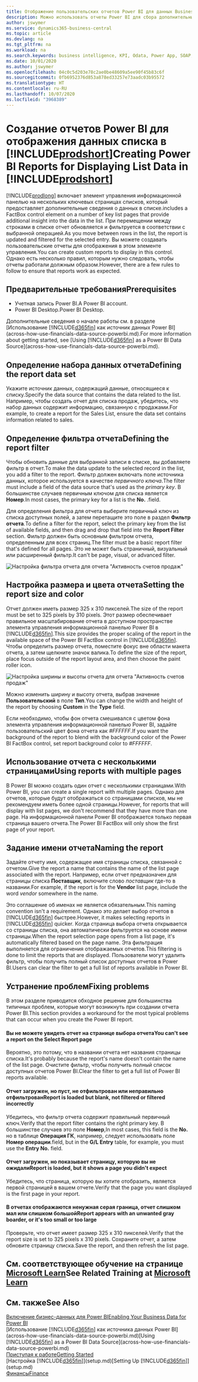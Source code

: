 ```yaml
---
title: Отображение пользовательских отчетов Power BI для данных Business Central | Документация Майкрософт
description: Можно использовать отчеты Power BI для сбора дополнительных сведений о данных в списках.
author: jswymer
ms.service: dynamics365-business-central
ms.topic: article
ms.devlang: na
ms.tgt_pltfrm: na
ms.workload: na
ms.search.keywords: business intelligence, KPI, Odata, Power App, SOAP, analysis
ms.date: 10/01/2020
ms.author: jswymer
ms.openlocfilehash: 04c0c5d203e78c2ae0be48609a5ee90f45b83c6f
ms.sourcegitcommit: 0fb6952376d853a878ed33257e73aadc03b95572
ms.translationtype: HT
ms.contentlocale: ru-RU
ms.lasthandoff: 10/07/2020
ms.locfileid: "3968389"
---
```

# <a name="creating-power-bi-reports-for-displaying-list-data-in-prodshort"></a><span data-ttu-id="a88b3-103">Создание отчетов Power BI для отображения данных списка в [!INCLUDE[prodshort](includes/prodshort.md)]</span><span class="sxs-lookup"><span data-stu-id="a88b3-103">Creating Power BI Reports for Displaying List Data in [!INCLUDE[prodshort](includes/prodshort.md)]</span></span>

[!INCLUDE[prodlong](includes/prodlong.md)] <span data-ttu-id="a88b3-104">включает элемент управления информационной панелью на нескольких ключевых страницах списков, который предоставляет дополнительные сведения о данных в списке.</span><span class="sxs-lookup"><span data-stu-id="a88b3-104">includes a FactBox control element on a number of key list pages that provide additional insight into the data in the list.</span></span> <span data-ttu-id="a88b3-105">При перемещении между строками в списке отчет обновляется и фильтруется в соответствии с выбранной операцией.</span><span class="sxs-lookup"><span data-stu-id="a88b3-105">As you move between rows in the list, the report is updated and filtered for the selected entry.</span></span> <span data-ttu-id="a88b3-106">Вы можете создавать пользовательские отчеты для отображения в этом элементе управления.</span><span class="sxs-lookup"><span data-stu-id="a88b3-106">You can create custom reports to display in this control.</span></span> <span data-ttu-id="a88b3-107">Однако есть несколько правил, которым нужно следовать, чтобы отчеты работали должным образом.</span><span class="sxs-lookup"><span data-stu-id="a88b3-107">However, there are a few rules to follow to ensure that reports work as expected.</span></span>  

## <a name="prerequisites"></a><span data-ttu-id="a88b3-108">Предварительные требования</span><span class="sxs-lookup"><span data-stu-id="a88b3-108">Prerequisites</span></span>

- <span data-ttu-id="a88b3-109">Учетная запись Power BI.</span><span class="sxs-lookup"><span data-stu-id="a88b3-109">A Power BI account.</span></span>
- <span data-ttu-id="a88b3-110">Power BI Desktop.</span><span class="sxs-lookup"><span data-stu-id="a88b3-110">Power BI Desktop.</span></span>

<span data-ttu-id="a88b3-111">Дополнительные сведения о начале работы см. в разделе [Использование [!INCLUDE[d365fin](includes/d365fin_md.md)] как источник данных Power BI](across-how-use-financials-data-source-powerbi.md).</span><span class="sxs-lookup"><span data-stu-id="a88b3-111">For more information about getting started, see [Using [!INCLUDE[d365fin](includes/d365fin_md.md)] as a Power BI Data Source](across-how-use-financials-data-source-powerbi.md).</span></span>

## <a name="defining-the-report-data-set"></a><span data-ttu-id="a88b3-112">Определение набора данных отчета</span><span class="sxs-lookup"><span data-stu-id="a88b3-112">Defining the report data set</span></span>

<span data-ttu-id="a88b3-113">Укажите источник данных, содержащий данные, относящиеся к списку.</span><span class="sxs-lookup"><span data-stu-id="a88b3-113">Specify the data source that contains the data related to the list.</span></span> <span data-ttu-id="a88b3-114">Например, чтобы создать отчет для списка продаж, убедитесь, что набор данных содержит информацию, связанную с продажами.</span><span class="sxs-lookup"><span data-stu-id="a88b3-114">For example, to create a report for the Sales List, ensure the data set contains information related to sales.</span></span>  

## <a name="defining-the-report-filter"></a><span data-ttu-id="a88b3-115">Определение фильтра отчета</span><span class="sxs-lookup"><span data-stu-id="a88b3-115">Defining the report filter</span></span>

<span data-ttu-id="a88b3-116">Чтобы обновить данные для выбранной записи в списке, вы добавляете фильтр в отчет.</span><span class="sxs-lookup"><span data-stu-id="a88b3-116">To make the data update to the selected record in the list, you add a filter to the report.</span></span> <span data-ttu-id="a88b3-117">Фильтр должен включать поле источника данных, которое используется в качестве *первичного ключа*.</span><span class="sxs-lookup"><span data-stu-id="a88b3-117">The filter must include a field of the data source that's used as the *primary key*.</span></span> <span data-ttu-id="a88b3-118">В большинстве случаев первичным ключом для списка является **Номер**.</span><span class="sxs-lookup"><span data-stu-id="a88b3-118">In most cases, the primary key for a list is the **No.**</span></span> <span data-ttu-id="a88b3-119">.</span><span class="sxs-lookup"><span data-stu-id="a88b3-119">field.</span></span>

<span data-ttu-id="a88b3-120">Для определения фильтра для отчета выберите первичный ключ из списка доступных полей, а затем перетащите это поле в раздел **Фильтр отчета**.</span><span class="sxs-lookup"><span data-stu-id="a88b3-120">To define a filter for the report, select the primary key from the list of available fields, and then drag and drop that field into the **Report Filter** section.</span></span> <span data-ttu-id="a88b3-121">Фильтр должен быть основным фильтром отчета, определенным для всех страниц.</span><span class="sxs-lookup"><span data-stu-id="a88b3-121">The filter must be a basic report filter that's defined for all pages.</span></span> <span data-ttu-id="a88b3-122">Это не может быть страничный, визуальный или расширенный фильтр.</span><span class="sxs-lookup"><span data-stu-id="a88b3-122">It can't be page, visual, or advanced filter.</span></span>

![Настройка фильтра отчета для отчета "Активность счетов продаж"](./media/across-how-use-powerbi-reports-factbox/financials-powerbi-report-filter-v3.png)

## <a name="setting-the-report-size-and-color"></a><span data-ttu-id="a88b3-124">Настройка размера и цвета отчета</span><span class="sxs-lookup"><span data-stu-id="a88b3-124">Setting the report size and color</span></span>

<span data-ttu-id="a88b3-125">Отчет должен иметь размер 325 х 310 пикселей.</span><span class="sxs-lookup"><span data-stu-id="a88b3-125">The size of the report must be set to 325 pixels by 310 pixels.</span></span> <span data-ttu-id="a88b3-126">Этот размер обеспечивает правильное масштабирование отчета в доступном пространстве элемента управления информационной панелью Power BI в [!INCLUDE[d365fin](includes/d365fin_md.md)].</span><span class="sxs-lookup"><span data-stu-id="a88b3-126">This size provides the proper scaling of the report in the available space of the Power BI FactBox control in [!INCLUDE[d365fin](includes/d365fin_md.md)].</span></span> <span data-ttu-id="a88b3-127">Чтобы определить размер отчета, поместите фокус вне области макета отчета, а затем щелкните значок валика.</span><span class="sxs-lookup"><span data-stu-id="a88b3-127">To define the size of the report, place focus outside of the report layout area, and then choose the paint roller icon.</span></span>

![Настройка ширины и высоты отчета для отчета "Активность счетов продаж"](./media/across-how-use-powerbi-reports-factbox/financials-powerbi-report-sizing-v3.png)

<span data-ttu-id="a88b3-129">Можно изменить ширину и высоту отчета, выбрав значение **Пользовательский** в поле **Тип**.</span><span class="sxs-lookup"><span data-stu-id="a88b3-129">You can change the width and height of the report by choosing **Custom** in the **Type** field.</span></span>

<span data-ttu-id="a88b3-130">Если необходимо, чтобы фон отчета смешивался с цветом фона элемента управления информационной панелью Power BI, задайте пользовательский цвет фона отчета как *#FFFFFF*.</span><span class="sxs-lookup"><span data-stu-id="a88b3-130">If you want the background of the report to blend with the background color of the Power BI FactBox control, set report background color to *#FFFFFF*.</span></span> 

## <a name="using-reports-with-multiple-pages"></a><span data-ttu-id="a88b3-131">Использование отчета с несколькими страницами</span><span class="sxs-lookup"><span data-stu-id="a88b3-131">Using reports with multiple pages</span></span>

<span data-ttu-id="a88b3-132">В Power BI можно создать один отчет с несколькими страницами.</span><span class="sxs-lookup"><span data-stu-id="a88b3-132">With Power BI, you can create a single report with multiple pages.</span></span> <span data-ttu-id="a88b3-133">Однако для отчетов, которые будут отображаться со страницами списков, мы не рекомендуем иметь более одной страницы.</span><span class="sxs-lookup"><span data-stu-id="a88b3-133">However, for reports that will display with list pages, we don't recommend that they have more than one page.</span></span> <span data-ttu-id="a88b3-134">На информационной панели Power BI отображается только первая страница вашего отчета.</span><span class="sxs-lookup"><span data-stu-id="a88b3-134">The Power BI FactBox will only show the first page of your report.</span></span>

## <a name="naming-the-report"></a><span data-ttu-id="a88b3-135">Задание имени отчета</span><span class="sxs-lookup"><span data-stu-id="a88b3-135">Naming the report</span></span>

<span data-ttu-id="a88b3-136">Задайте отчету имя, содержащее имя страницы списка, связанной с отчетом.</span><span class="sxs-lookup"><span data-stu-id="a88b3-136">Give the report a name that contains the name of the list page associated with the report.</span></span> <span data-ttu-id="a88b3-137">Например, если отчет предназначен для страницы списка **Поставщик**, включите слово *поставщик* где-то в названии.</span><span class="sxs-lookup"><span data-stu-id="a88b3-137">For example, if the report is for the **Vendor** list page, include the word *vendor* somewhere in the name.</span></span>  

<span data-ttu-id="a88b3-138">Это соглашение об именах не является обязательным.</span><span class="sxs-lookup"><span data-stu-id="a88b3-138">This naming convention isn't a requirement.</span></span> <span data-ttu-id="a88b3-139">Однако это делает выбор отчетов в [!INCLUDE[d365fin](includes/d365fin_md.md)] быстрее.</span><span class="sxs-lookup"><span data-stu-id="a88b3-139">However, it makes selecting reports in [!INCLUDE[d365fin](includes/d365fin_md.md)] quicker.</span></span> <span data-ttu-id="a88b3-140">Когда страница выбора отчета открывается со страницы списка, она автоматически фильтруется на основе имени страницы.</span><span class="sxs-lookup"><span data-stu-id="a88b3-140">When the report selection page opens from a list page, it's automatically filtered based on the page name.</span></span> <span data-ttu-id="a88b3-141">Эта фильтрация выполняется для ограничения отображаемых отчетов.</span><span class="sxs-lookup"><span data-stu-id="a88b3-141">This filtering is done to limit the reports that are displayed.</span></span> <span data-ttu-id="a88b3-142">Пользователи могут удалить фильтр, чтобы получить полный список доступных отчетов в Power BI.</span><span class="sxs-lookup"><span data-stu-id="a88b3-142">Users can clear the filter to get a full list of reports available in Power BI.</span></span>  

## <a name="fixing-problems"></a><span data-ttu-id="a88b3-143">Устранение проблем</span><span class="sxs-lookup"><span data-stu-id="a88b3-143">Fixing problems</span></span>

<span data-ttu-id="a88b3-144">В этом разделе приводится обходное решение для большинства типичных проблем, которые могут возникнуть при создании отчета Power BI.</span><span class="sxs-lookup"><span data-stu-id="a88b3-144">This section provides a workaround for the most typical problems that can occur when you create the Power BI report.</span></span>  

#### <a name="you-cant-see-a-report-on-the-select-report-page"></a><span data-ttu-id="a88b3-145">Вы не можете увидеть отчет на странице выбора отчета</span><span class="sxs-lookup"><span data-stu-id="a88b3-145">You can't see a report on the Select Report page</span></span>

<span data-ttu-id="a88b3-146">Вероятно, это потому, что в названии отчета нет названия страницы списка.</span><span class="sxs-lookup"><span data-stu-id="a88b3-146">It's probably because the report's name doesn't contain the name of the list page.</span></span> <span data-ttu-id="a88b3-147">Очистите фильтр, чтобы получить полный список доступных отчетов Power BI.</span><span class="sxs-lookup"><span data-stu-id="a88b3-147">Clear the filter to get a full list of Power BI reports available.</span></span>  

#### <a name="report-is-loaded-but-blank-not-filtered-or-filtered-incorrectly"></a><span data-ttu-id="a88b3-148">Отчет загружен, но пуст, не отфильтрован или неправильно отфильтрован</span><span class="sxs-lookup"><span data-stu-id="a88b3-148">Report is loaded but blank, not filtered or filtered incorrectly</span></span>

<span data-ttu-id="a88b3-149">Убедитесь, что фильтр отчета содержит правильный первичный ключ.</span><span class="sxs-lookup"><span data-stu-id="a88b3-149">Verify that the report filter contains the right primary key.</span></span> <span data-ttu-id="a88b3-150">В большинстве случаев это поле **Номер**,</span><span class="sxs-lookup"><span data-stu-id="a88b3-150">In most cases, this field is the **No.**</span></span> <span data-ttu-id="a88b3-151">но в таблице **Операция ГК**, например, следует использовать поле **Номер операции**.</span><span class="sxs-lookup"><span data-stu-id="a88b3-151">field, but in the **G/L Entry** table, for example, you must use the **Entry No.** field.</span></span>

#### <a name="report-is-loaded-but-it-shows-a-page-you-didnt-expect"></a><span data-ttu-id="a88b3-152">Отчет загружен, но показывает страницу, которую вы не ожидали</span><span class="sxs-lookup"><span data-stu-id="a88b3-152">Report is loaded, but it shows a page you didn't expect</span></span>

<span data-ttu-id="a88b3-153">Убедитесь, что страница, которую вы хотите отобразить, является первой страницей в вашем отчете.</span><span class="sxs-lookup"><span data-stu-id="a88b3-153">Verify that the page you want displayed is the first page in your report.</span></span>  

#### <a name="report-appears-with-an-unwanted-gray-boarder-or-its-too-small-or-too-large"></a><span data-ttu-id="a88b3-154">В отчетах отображаются ненужная серая граница, отчет слишком мал или слишком большой</span><span class="sxs-lookup"><span data-stu-id="a88b3-154">Report appears with an unwanted gray boarder, or it's too small or too large</span></span>

<span data-ttu-id="a88b3-155">Проверьте, что отчет имеет размер 325 х 310 пикселей.</span><span class="sxs-lookup"><span data-stu-id="a88b3-155">Verify that the report size is set to 325 pixels x 310 pixels.</span></span> <span data-ttu-id="a88b3-156">Сохраните отчет, а затем обновите страницу списка.</span><span class="sxs-lookup"><span data-stu-id="a88b3-156">Save the report, and then refresh the list page.</span></span>  

## <a name="see-related-training-at-microsoft-learn"></a><span data-ttu-id="a88b3-157">См. соответствующее обучение на странице [Microsoft Learn](/learn/modules/configure-powerbi-excel-dynamics-365-business-central/index)</span><span class="sxs-lookup"><span data-stu-id="a88b3-157">See Related Training at [Microsoft Learn](/learn/modules/configure-powerbi-excel-dynamics-365-business-central/index)</span></span>

## <a name="see-also"></a><span data-ttu-id="a88b3-158">См. также</span><span class="sxs-lookup"><span data-stu-id="a88b3-158">See Also</span></span>

[<span data-ttu-id="a88b3-159">Включение бизнес-данных для Power BI</span><span class="sxs-lookup"><span data-stu-id="a88b3-159">Enabling Your Business Data for Power BI</span></span>](admin-powerbi.md)  
<span data-ttu-id="a88b3-160">[Использование [!INCLUDE[d365fin](includes/d365fin_md.md)] как источника данных Power BI](across-how-use-financials-data-source-powerbi.md)</span><span class="sxs-lookup"><span data-stu-id="a88b3-160">[Using [!INCLUDE[d365fin](includes/d365fin_md.md)] as a Power BI Data Source](across-how-use-financials-data-source-powerbi.md)</span></span>  
[<span data-ttu-id="a88b3-161">Приступая к работе</span><span class="sxs-lookup"><span data-stu-id="a88b3-161">Getting Started</span></span>](product-get-started.md)  
<span data-ttu-id="a88b3-162">[Настройка [!INCLUDE[d365fin](includes/d365fin_md.md)]](setup.md)</span><span class="sxs-lookup"><span data-stu-id="a88b3-162">[Setting Up [!INCLUDE[d365fin](includes/d365fin_md.md)]](setup.md)</span></span>  
[<span data-ttu-id="a88b3-163">Финансы</span><span class="sxs-lookup"><span data-stu-id="a88b3-163">Finance</span></span>](finance.md)  
